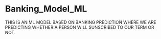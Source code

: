 # Banking_Model_ML
THIS IS AN ML MODEL BASED ON BANKING PREDICTION WHERE WE ARE PREDICTING WHETHER A PERSON WILL SUNSCRIBED TO OUR TERM OR NOT. 
